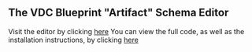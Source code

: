 ## The VDC Blueprint "Artifact" Schema Editor
Visit the editor by clicking [here](http://http://147.102.19.87:3000)
You can view the full code, as well as the installation instructions, by clicking [here](https://github.com/AlvertisMinas/VDC-Artifact-Editor)
